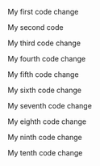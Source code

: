 My first code change

My second code

My third code change

My fourth code change

My fifth code change

My sixth code change

My seventh code change

My eighth code change

My ninth code change

My tenth code change
